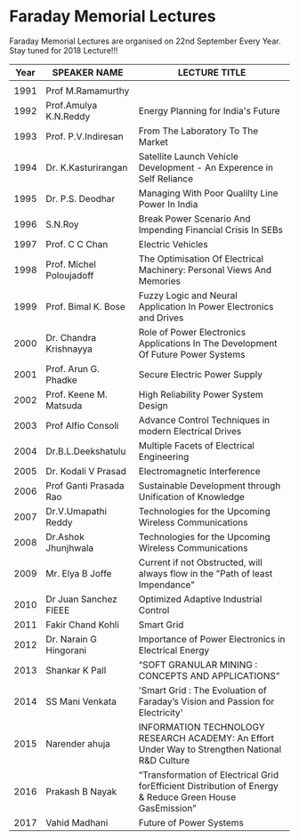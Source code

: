 # Faraday Memorial Lectures

Faraday Memorial Lectures are organised on 22nd September Every Year. Stay tuned for 2018 Lecture!!!


| Year 	| SPEAKER NAME             	| LECTURE TITLE                                                                                            	|
|------	|--------------------------	|----------------------------------------------------------------------------------------------------------	|
|      	|                          	|                                                                                                          	|
| 1991 	| Prof M.Ramamurthy        	|                                                                                                          	|
| 1992 	| Prof.Amulya K.N.Reddy    	| Energy Planning for India's Future                                                                       	|
| 1993 	| Prof. P.V.Indiresan      	| From The Laboratory To The Market                                                                        	|
| 1994 	| Dr. K.Kasturirangan      	| Satellite Launch Vehicle Development - An Experence in Self Reliance                                     	|
| 1995 	| Dr. P.S. Deodhar         	| Managing With Poor Qualilty Line Power In India                                                          	|
| 1996 	| S.N.Roy                  	| Break Power Scenario And Impending Financial Crisis In SEBs                                              	|
| 1997 	| Prof. C C Chan           	| Electric Vehicles                                                                                        	|
| 1998 	| Prof. Michel Poloujadoff 	| The Optimisation Of Electrical Machinery: Personal Views And Memories                                    	|
| 1999 	| Prof. Bimal K. Bose      	| Fuzzy Logic and Neural Application In Power Electronics and Drives                                       	|
| 2000 	| Dr.  Chandra Krishnayya  	| Role of Power Electronics Applications In The Development Of Future Power Systems                        	|
| 2001 	| Prof. Arun G. Phadke     	| Secure Electric Power Supply                                                                             	|
| 2002 	| Prof. Keene M. Matsuda   	| High Reliability Power System Design                                                                     	|
| 2003 	| Prof Alfio Consoli       	| Advance Control Techniques in modern Electrical Drives                                                   	|
| 2004 	| Dr.B.L.Deekshatulu       	| Multiple Facets of Electrical Engineering                                                                	|
| 2005 	| Dr. Kodali V Prasad      	| Electromagnetic Interference                                                                             	|
| 2006 	| Prof Ganti Prasada Rao   	| Sustainable Development through Unification of Knowledge                                                 	|
| 2007 	| Dr.V.Umapathi Reddy      	| Technologies for the Upcoming Wireless Communications                                                    	|
| 2008 	| Dr.Ashok Jhunjhwala      	| Technologies for the Upcoming Wireless Communications                                                    	|
| 2009 	| Mr. Elya B Joffe         	| Current if not Obstructed, will always flow in the "Path of least Impendance"                            	|
| 2010 	| Dr Juan Sanchez FIEEE    	| Optimized Adaptive Industrial Control                                                                    	|
| 2011 	| Fakir Chand Kohli        	| Smart Grid                                                                                               	|
| 2012 	| Dr. Narain G Hingorani   	| Importance of Power Electronics in Electrical Energy                                                     	|
| 2013 	| Shankar K Pall           	| “SOFT GRANULAR MINING : CONCEPTS AND APPLICATIONS”                                                       	|
| 2014 	| SS Mani Venkata          	| 'Smart Grid : The Evoluation of Faraday’s Vision and Passion for Electricity'                            	|
| 2015 	| Narender ahuja           	| INFORMATION TECHNOLOGY RESEARCH ACADEMY: An Effort Under Way to Strengthen National R&D Culture          	|
| 2016 	| Prakash B Nayak          	| “Transformation of Electrical Grid forEfficient Distribution of Energy & Reduce Green House GasEmission” 	|
| 2017 	| Vahid Madhani            	| Future of Power Systems                                                                                  	|
